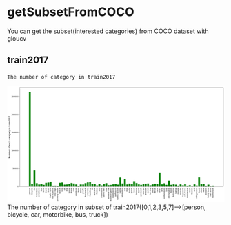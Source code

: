 # getSubsetFromCOCO
You can get the subset(interested categories) from COCO dataset with gloucv
## train2017
    The number of category in train2017
![](https://github.com/popCain/getSubsetFromCOCO/blob/main/image/train2017_coco.png)
        The number of category in subset of train2017([0,1,2,3,5,7]-->[person, bicycle, car, motorbike, bus, truck])
